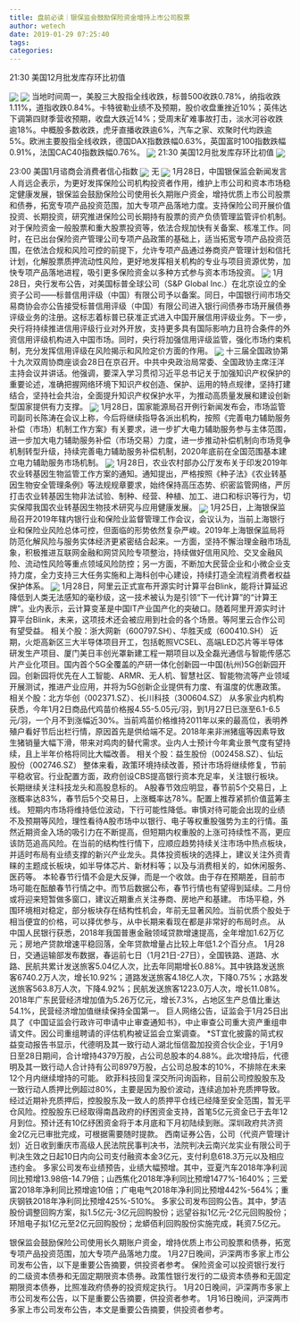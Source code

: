 ```yaml
---
title: 盘前必读｜银保监会鼓励保险资金增持上市公司股票
author: wetech
date: 2019-01-29 07:25:40
tags: 
categories: 
---
```

21:30 美国12月批发库存环比初值
<!-- more -->
<img align="center" border="0" src="https://imgcdn.yicai.com/uppics/images/2018/11/5795dce2c13c12cd19ef68151420a6d2.jpg" />
<img align="center" border="0" src="https://imgcdn.yicai.com/uppics/images/2019/01/fe8896353780931c72c340ac9da7adb8.jpg" />
当地时间周一，美股三大股指全线收跌，标普500收跌0.78%，纳指收跌1.11%，道指收跌0.84%。卡特彼勒业绩不及预期，股价收盘重挫近10%；英伟达下调第四财季营收预期，收盘大跌近14%；受周末矿难事故打击，淡水河谷收跌逾18%。中概股多数收跌，虎牙直播收跌逾6%，汽车之家、欢聚时代均跌逾5%。欧洲主要股指全线收跌，德国DAX指数跌幅0.63%，英国富时100指数跌幅0.91%，法国CAC40指数跌幅0.76%。
<img align="center" border="0" src="https://imgcdn.yicai.com/uppics/images/2018/11/1115fd943822077aad8679290e0a4854.jpg" />
21:30 美国12月批发库存环比初值
<img align="center" border="0" src="https://imgcdn.yicai.com/uppics/images/2019/01/734d570a05f94b33901dfbae3e7c6477.jpg" />
23:00 美国1月谘商会消费者信心指数
<img align="center" border="0" src="https://imgcdn.yicai.com/uppics/images/2019/01/dff337d417a4e69d05de2fc13c36b504.jpg" />
无
<img align="center" border="0" src="https://imgcdn.yicai.com/uppics/images/2019/01/0ea2e2f17879022754ef0a1fbfa6fda8.jpg" />
1月28日，中国银保监会新闻发言人肖远企表示，为更好发挥保险公司机构投资者作用，维护上市公司和资本市场稳定健康发展，银保监会鼓励保险公司使用长久期账户资金，增持优质上市公司股票和债券，拓宽专项产品投资范围，加大专项产品落地力度。支持保险公司开展价值投资、长期投资，研究推进保险公司长期持有股票的资产负债管理监管评价机制。对于保险资金一般股票和重大股票投资等，依法合规加快有关备案、核准工作。同时，在已出台保险资产管理公司专项产品政策的基础上，适当拓宽专项产品投资范围，在依法合规和风险可控的前提下，允许专项产品通过券商资产管理计划和信托计划，化解股票质押流动性风险，更好地发挥相关机构的专业与项目资源优势，加快专项产品落地进程，吸引更多保险资金以多种方式参与资本市场投资。
<img align="center" border="0" src="https://imgcdn.yicai.com/uppics/images/2019/01/75b6c582751de32d96c335ab9436c50a.jpg" />
1月28日，央行发布公告，对美国标普全球公司（S&P Global Inc.）在北京设立的全资子公司——标普信用评级（中国）有限公司予以备案。同日，中国银行间市场交易商协会亦公告接受标普信用评级（中国）有限公司进入银行间债券市场开展债券评级业务的注册。这标志着标普已获准正式进入中国开展信用评级业务。下一步，央行将持续推进信用评级行业对外开放，支持更多具有国际影响力且符合条件的外资信用评级机构进入中国市场。同时，央行将加强信用评级监管，强化市场约束机制，充分发挥信用评级在风险揭示和风险定价方面的作用。
<img align="center" border="0" src="https://imgcdn.yicai.com/uppics/images/2018/11/9d8e2d90a2b37391ca779f15a10018b0.jpg" />
十三届全国政协第十九次双周协商座谈会28日在京召开。中共中央政治局常委、全国政协主席汪洋主持会议并讲话。他强调，要深入学习贯彻习近平总书记关于加强知识产权保护的重要论述，准确把握网络环境下知识产权创造、保护、运用的特点规律，坚持打建结合，坚持社会共治，全面提升知识产权保护水平，为推动高质量发展和建设创新型国家提供有力支撑。
<img align="center" border="0" src="https://imgcdn.yicai.com/uppics/images/2018/11/3fe87f78bb215979ccf7a8b1a382813c.jpg" />
1月28日，国家能源局召开例行新闻发布会，市场监管司副司长陈涛在会议上称，今后将继续指导各派出机构，按照《完善电力辅助服务补偿（市场）机制工作方案》有关要求，进一步扩大电力辅助服务参与主体范围，进一步加大电力辅助服务补偿（市场交易）力度，进一步推动补偿机制向市场竞争机制转型升级，持续完善电力辅助服务补偿机制，2020年底前在全国范围基本建立电力辅助服务市场机制。
<img align="center" border="0" src="https://imgcdn.yicai.com/uppics/images/2018/11/10271f820278a7057d79730f65d39711.jpg" />
1月28日，农业农村部办公厅发布关于印发2019年农业转基因生物监管工作方案的通知。通知提出，严格按照《种子法》《农业转基因生物安全管理条例》等法规规章要求，始终保持高压态势、织密监管网络，严厉打击农业转基因生物非法试验、制种、经营、种植、加工、进口和标识等行为，切实保障我国农业转基因生物技术研究与应用健康发展。
<img align="center" border="0" src="https://imgcdn.yicai.com/uppics/images/2019/01/54fb9507d97757f550dc3c2237eb4709.jpg" />
1月25日，上海银保监局召开2019年辖内银行业和保险业监督管理工作会议，会议认为，当前上海银行业和保险业风险总体可控，但面临的形势依然复杂严峻。2019年上海银保监局将防范化解风险与服务实体经济更紧密结合起来。一方面，坚持不懈治理金融市场乱象，积极推进互联网金融和网贷风险专项整治，持续做好信用风险、交叉金融风险、流动性风险等重点领域风险防控；另一方面，不断加大民营企业和小微企业支持力度，全力支持三大任务实施和上海科创中心建设，持续打造全流程消费者权益保护体系。
<img align="center" border="0" src="https://imgcdn.yicai.com/uppics/images/2018/11/781b132626e7c57022d1491e8f3a175c.jpg" />
1月28日，阿里云正式宣布开源实时计算平台Blink，能将计算延迟降低到人类无法感知的毫秒级，这一技术被认为是引领“下一代计算”的“计算王牌”。业内表示，云计算变革是中国IT产业国产化的突破口。随着阿里开源实时计算平台Blink，未来，这项技术还会被应用到社会的各个场景。等阿里云合作公司有望受益。
相关个股：浙大网新（600797.SH）、华胜天成（600410.SH）
近期，火炬高新区三大半导体项目开工，包括乾照VCSEL、高端LED芯片等半导体研发生产项目、厦门美日丰创光罩新建工程一期项目以及全磊光通信与智能传感芯片产业化项目。国内首个5G全覆盖的产研一体化创新园一中国(杭州)5G创新园开园。创新园将优先在人工智能、ARMR、无人机、智慧社区、智能物流等产业领域开展测试，推进产业应用，并将为5G创新企业提供有力度、有温度的优惠政策。
相关个股：北方华创（002371.SZ）、长川科技（300604.SZ）
从多家业内机构获悉，今年1月2日商品代鸡苗价格报4.55-5.05元/羽，到1月27日已涨至6.1-6.5元/羽，一个月不到涨幅近30%。当前鸡苗价格维持2011年以来的最高位，表明养殖户看好节后出栏行情，原因首先是供给端不足。2018年来非洲猪瘟等因素导致生猪销量大幅下滑，带来对鸡肉的替代需求。业内人士预计今年禽业景气度有望持续，且上半年价格将同比大幅改善。
相关个股：益生股份（002458.SZ）、仙坛股份（002746.SZ）
整体来看，政策环境持续改善，预计市场将继续修复，节前平稳收官。行业配置方面，政府创设CBS提高银行资本充足率，关注银行板块。长期继续关注科技龙头和高股息标的。
A股春节效应明显，春节前5个交易日，上涨概率达83%，春节后5个交易日，上涨概率达78%。配置上推荐紧抓价值蓝筹主线。
短期内市场将维持低位波动，下行可能性降低。审慎对待可能会出现的业绩不及预期等风险，理性看待A股市场中以银行、电子等权重股强势为主的行情。虽然近期资金入场的吸引力在不断提高，但短期内权重股的上涨可持续性不高，更应该防范追高风险。在当前的结构性行情下，应顺应趋势持续关注市场中热点板块，并适时布局有业绩支撑的新兴产业龙头。具体投资板块的选择上，建议关注外资青睐的主题成长板块，如半导体芯片、新材料等；以及与消费相关的，如休闲服务、医药等。
本轮春节行情不会是大反弹，而是一个收敛。由于存在预期差，目前市场可能在酝酿春节行情之中。而节后数据公布，春节行情也有望得到延续。二月份或将迎来短暂做多窗口，建议近期重点关注券商、房地产和基建。
市场平稳，外围环境相对稳定，部分板块存在结构性机会，年前无显著风险。当前优质个股处于相当便宜的价格，可以择优参与，从中长期来看现在都是非常好的布局时点。
从中国人民银行获悉，2018年我国普惠金融领域贷款增速提高，全年增加1.62万亿元；房地产贷款增速平稳回落，全年贷款增量占比较上年低1.2个百分点。
1月28日，交通运输部发布数据，春运前七日（1月21日-27日），全国铁路、道路、水路、民航共累计发送旅客5.04亿人次，比去年同期增长0.88%。其中铁路发送旅客6740.2万人次，增长10.92%；道路发送旅客4.18亿人次，下降0.75%；水路发送旅客563.8万人次，下降4.92%；民航发送旅客1223.0万人次，增长11.08%。
2018年广东民营经济增加值为5.26万亿元，增长7.3%，占地区生产总值比重达54.1%，民营经济增加值继续保持全国第一。
巨人网络公告，证监会于1月25日出具了《中国证监会行政许可申请中止审查通知书》，中止审查公司重大资产重组申请文件。因公司重组聘请的评估机构被证监会立案调查。
*ST宜化披露的简式权益变动报告书显示，代德明及其一致行动人湖北恒信盈加投资合伙企业，于1月9日至28日期间，合计增持4379万股，占公司总股本的4.88%。此次增持后，代德明及其一致行动人合计持有公司8979万股，占公司总股本的10%，不排除在未来12个月内继续增持的可能。
欧菲科技回复深交所问询函称，目前公司控股股东及一致行动人质押比例超过80%，主要是因为股价波动，连续追加补充质押导致。经过近期补充质押后，控股股东及一致人的质押平仓线已经降至安全范围，暂无平仓风险。控股股东已经取得南昌政府的纾困资金支持，首笔5亿元资金已于去年12月到位。预计还有10亿纾困资金将于本月底和下月初陆续到账。深圳政府共济资金2亿元已审批完成，可根据需要随时提款。
西南证券公告，公司（代资产管理计划）近日收到重庆市高级人民法院民事判决书，法院判决云南兴龙实业有限公司于判决生效之日起10日内向公司支付融资本金3亿元，支付利息618.3万元以及相应违约金。
多家公司发布业绩预告，业绩大幅预增。其中，亚夏汽车2018年净利润同比预增13.98倍-14.79倍；山西焦化2018年净利同比预增1477%-1640%；三爱富2018年净利同比预增逾10倍；广电电气2018年净利同比预增442%-564%；重庆钢铁2018年净利同比预增425%-510%。
多家公司发布回购公告。其中，梦洁股份调整回购方案，拟1.5亿元-3亿元回购股份；远望谷拟1亿元-2亿元回购股份；环旭电子拟1亿元至2亿元回购股份；龙蟒佰利回购股份实施完成，耗资7.5亿元。
 
 
银保监会鼓励保险公司使用长久期账户资金，增持优质上市公司股票和债券，拓宽专项产品投资范围，加大专项产品落地力度。
1月27日晚间，沪深两市多家上市公司发布公告，以下是重要公告摘要，供投资者参考。
保险资金可以投资银行发行的二级资本债券和无固定期限资本债券。政策性银行发行的二级资本债券和无固定期限资本债券，比照准政府债券的投资规定执行。
1月20日晚间，沪深两市多家上市公司发布公告，以下是重要公告摘要，供投资者参考。
1月16日晚间，沪深两市多家上市公司发布公告，本文是重要公告摘要，供投资者参考。
